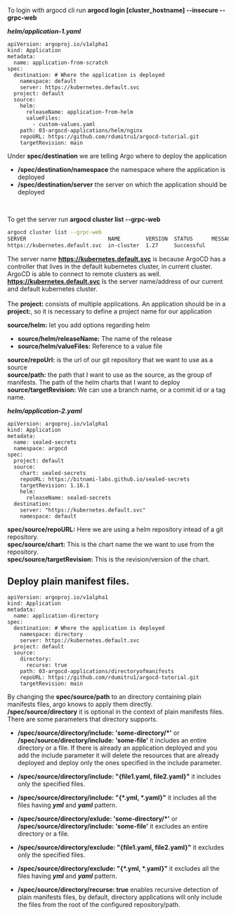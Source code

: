 To login with argocd cli run **argocd login [cluster_hostname] --insecure --grpc-web** <br>

***helm/application-1.yaml***

    apiVersion: argoproj.io/v1alpha1
    kind: Application
    metadata:
      name: application-from-scratch
    spec:
      destination: # Where the application is deployed
        namespace: default
        server: https://kubernetes.default.svc
      project: default
      source:
        helm:
          releaseName: application-from-helm
          valueFiles:
            - custom-values.yaml
        path: 03-argocd-applications/helm/nginx
        repoURL: https://github.com/rdumitru1/argocd-tutorial.git
        targetRevision: main

Under **spec/destination** we are telling Argo where to deploy the application <br>
- **/spec/destination/namespace** the namespace where the application is deployed <br>
- **/spec/destination/server** the server on which the application should be deployed <br>
<br>

To get the server run **argocd cluster list --grpc-web**

```bash
argocd cluster list --grpc-web
SERVER                          NAME        VERSION  STATUS      MESSAGE  PROJECT
https://kubernetes.default.svc  in-cluster  1.27     Successful
```

The server name **https://kubernetes.default.svc** is because ArgoCD has a controller that lives in the default kubernetes cluster, in current cluster. <br>
ArgoCD is able to connect to remote clusters as well. <br>
**https://kubernetes.default.svc** Is the server name/address of our current and default kubernetes cluster. <br>
<br>
The **project:** consists of multiple applications. An application should be in a **project:**, so it is necessary to define a project name for our application
<br>

**source/helm:** let you add options regarding helm <br>
- **source/helm/releaseName:** The name of the release
- **source/helm/valueFiles:** Reference to a value file

**source/repoUrl:** is the url of our git repository that we want to use as a source <br>
**source/path:** the path that I want to use as the source, as the group of manifests. The path of the helm charts that I want to deploy <br>
**source/targetRevision:** We can use a branch name, or a commit id or a tag name. <br>

***helm/application-2.yaml***

    apiVersion: argoproj.io/v1alpha1
    kind: Application
    metadata:
      name: sealed-secrets
      namespace: argocd
    spec:
      project: default
      source:
        chart: sealed-secrets
        repoURL: https://bitnami-labs.github.io/sealed-secrets
        targetRevision: 1.16.1
        helm:
          releaseName: sealed-secrets
      destination:
        server: "https://kubernetes.default.svc"
        namespace: default

**spec/source/repoURL:** Here we are using a helm repository intead of a git repository. <br>
**spec/source/chart:** This is the chart name the we want to use from the repository. <br>
**spec/source/targetRevision:** This is the revision/version of the chart. <br>


## Deploy plain manifest files. <br>

    apiVersion: argoproj.io/v1alpha1
    kind: Application
    metadata:
      name: application-directory
    spec:
      destination: # Where the application is deployed
        namespace: directory
        server: https://kubernetes.default.svc
      project: default
      source:
        directory:
          recurse: true
        path: 03-argocd-applications/directoryofmanifests
        repoURL: https://github.com/rdumitru1/argocd-tutorial.git
        targetRevision: main

By changing the **spec/source/path** to an directory containing plain manifests files, argo knows to apply them directly. <br>
**/spec/source/directory** it is optional in the context of plain manifests files. <br>
There are some parameters that directory supports. <br>
- **/spec/source/directory/include: 'some-directory/\*'** or **/spec/source/directory/include: 'some-file'** it includes an entire directory or a file. If there is already an application deployed and you add the include parameter it will delete the resources that are already deployed and deploy only the ones specified in the include parameter.
- **/spec/source/directory/include: "{file1.yaml, file2.yaml}"** it includes only the specified files.
- **/spec/source/directory/include: "{\*.yml, \*.yaml}"** it includes all the files having ***yml*** and ***yaml*** pattern.

- **/spec/source/directory/exlude: 'some-directory/\*'** or **/spec/source/directory/include: 'some-file'** it excludes an entire directory or a file.
- **/spec/source/directory/exclude: "{file1.yaml, file2.yaml}"** it excludes only the specified files.
- **/spec/source/directory/exclude: "{\*.yml, \*.yaml}"** it excludes all the files having ***yml*** and ***yaml*** pattern.

- **/spec/source/directory/recurse: true** enables recursive detection of plain manifests files, by default, directory applications will only include the files from the root of the configured repository/path.

